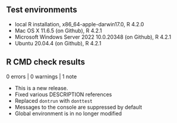 ## Test environments

* local R installation, x86_64-apple-darwin17.0, R 4.2.0
* Mac OS X 11.6.5 (on Github), R 4.2.1
* Microsoft Windows Server 2022 10.0.20348 (on Github), R 4.2.1
* Ubuntu 20.04.4 (on Github), R 4.2.1

## R CMD check results

0 errors | 0 warnings | 1 note

* This is a new release.
* Fixed various DESCRIPTION references
* Replaced `dontrun` with `donttest`
* Messages to the console are suppressed by default
* Global environment is in no longer modified
